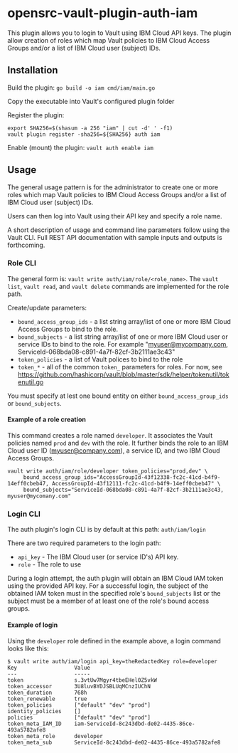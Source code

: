 # opensrc-vault-plugin-auth-iam

This plugin allows you to login to Vault using IBM Cloud API keys.
The plugin allow creation of roles which map Vault policies
to IBM Cloud Access Groups and/or a list of IBM Cloud user (subject) IDs.

## Installation 

Build the plugin:
`go build -o iam cmd/iam/main.go`


Copy the executable into Vault's configured plugin folder


Register the plugin:
```
export SHA256=$(shasum -a 256 "iam" | cut -d' ' -f1)
vault plugin register -sha256=${SHA256} auth iam
```


Enable (mount) the plugin: `vault auth enable iam`

## Usage
The general usage pattern is for the administrator to create one or more roles which
map Vault policies to IBM Cloud Access Groups and/or a list of IBM Cloud user (subject) IDs.

Users can then log into Vault using their API key and specify a role name.

A short description of usage and command line parameters follow using the Vault CLI. Full
REST API documentation with sample inputs and outputs is forthcoming.

### Role CLI

The general form is: `vault write auth/iam/role/<role_name>`.
The `vault list`, `vault read`, and `vault delete` commands are implemented for the role path.

Create/update parameters:

* `bound_access_group_ids` - a list string array/list of one or more IBM Cloud Access Groups to bind to the role.
* `bound_subjects` - a list string array/list of one or more IBM Cloud user or service IDs to bind to the role.
For example "myuser@mycompany.com, ServiceId-068bda08-c891-4a7f-82cf-3b2111ae3c43"
* `token_policies` - a list of Vault polices to bind to the role
* `token_*` - all of the common `token_` parameters for roles. For now, see https://github.com/hashicorp/vault/blob/master/sdk/helper/tokenutil/tokenutil.go 

You must specify at lest one bound entity on either `bound_access_group_ids` or `bound_subjects`.

#### Example of a role creation

This command creates a role named `developer`. It associates the Vault policies named `prod` and `dev` with the role.
It further binds the role to an IBM Cloud user ID (myuser@company.com), a service ID, and two IBM Cloud Access Groups.

```
vault write auth/iam/role/developer token_policies="prod,dev" \
     bound_access_group_ids="AccessGroupId-43f12338-fc2c-41cd-b4f9-14eff0cbeb47, AccessGroupId-43f12111-fc2c-41cd-b4f9-14eff0cbeb47" \
     bound_subjects="ServiceId-068bda08-c891-4a7f-82cf-3b2111ae3c43, myuser@mycomany.com"
```

### Login CLI

The auth plugin's login CLI is by default at this path: `auth/iam/login`

There are two required parameters to the login path:
* `api_key` - The IBM Cloud user (or service ID's) API key.
* `role` - The role to use

During a login attempt, the auth plugin will obtain an IBM Cloud IAM token using the provided API key.
For a successful login, the subject of the obtained IAM token must in the specified role's `bound_subjects` list
or the subject must be a member of at least one of the role's bound access groups.

#### Example of login 

Using the `developer` role defined in the example above, a login command looks like this:

```
$ vault write auth/iam/login api_key=theRedactedKey role=developer
Key                  Value
---                  -----
token                s.3vtUw7Mgyr4tbeEHel0Z5vkW
token_accessor       3U8luvBYDJSBLUqMCnzIUChN
token_duration       768h
token_renewable      true
token_policies       ["default" "dev" "prod"]
identity_policies    []
policies             ["default" "dev" "prod"]
token_meta_IAM_ID    iam-ServiceId-8c243dbd-de02-4435-86ce-493a5782afe8
token_meta_role      developer
token_meta_sub       ServiceId-8c243dbd-de02-4435-86ce-493a5782afe8

```
